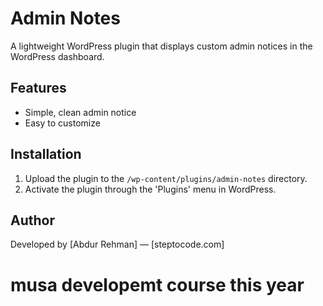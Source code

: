 # Admin Notes

A lightweight WordPress plugin that displays custom admin notices in the WordPress dashboard.

## Features

- Simple, clean admin notice
- Easy to customize

## Installation

1. Upload the plugin to the `/wp-content/plugins/admin-notes` directory.
2. Activate the plugin through the 'Plugins' menu in WordPress.

## Author

Developed by [Abdur Rehman] — [steptocode.com]
# musa developemt course this year
